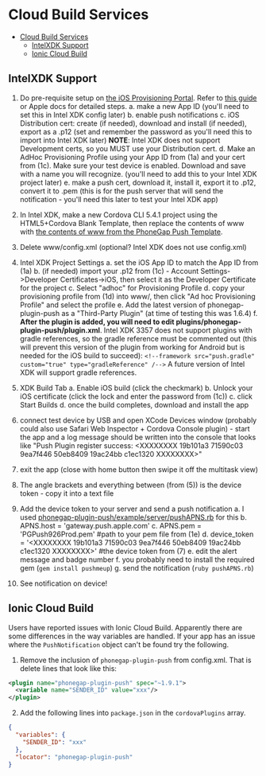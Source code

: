 # Cloud Build Services

- [Cloud Build Services](#cloud-build-services)
  - [IntelXDK Support](#intelxdk-support)
  - [Ionic Cloud Build](#ionic-cloud-build)

## IntelXDK Support

1.  Do pre-requisite setup on [the iOS Provisioning Portal](https://developer.apple.com/account/ios/identifier/bundle). Refer to [this guide](https://www.raywenderlich.com/123862/push-notifications-tutorial) or Apple docs for detailed steps.
    a. make a new App ID (you'll need to set this in Intel XDK config later)
    b. enable push notifications
    c. iOS Distribution cert: create (if needed), download and install (if needed), export as a .p12 (set and remember the password as you'll need this to import into Intel XDK later)
    **NOTE**: Intel XDK does not support Development certs, so you MUST use your Distribution cert.
    d. Make an AdHoc Provisioning Profile using your App ID from (1a) and your cert from (1c). Make sure your test device is enabled. Download and save with a name you will recognize. (you'll need to add this to your Intel XDK project later)
    e. make a push cert, download it, install it, export it to .p12, convert it to .pem (this is for the push server that will send the notification - you'll need this later to test your Intel XDK app)

2.  In Intel XDK, make a new Cordova CLI 5.4.1 project using the HTML5+Cordova Blank Template, then replace the contents of www with [the contents of www from the PhoneGap Push Template](https://github.com/phonegap/phonegap-template-push/tree/master/template_src/www).

3.  Delete www/config.xml (optional? Intel XDK does not use config.xml)

4.  Intel XDK Project Settings
    a. set the iOS App ID to match the App ID from (1a)
    b. (if needed) import your .p12 from (1c) - Account Settings->Developer Certificates->iOS, then select it as the Developer Certificate for the project
    c. Select "adhoc" for Provisioning Profile
    d. copy your provisioning profile from (1d) into www/, then click "Ad hoc Provisioning Profile" and select the profile
    e. Add the latest version of phonegap-plugin-push as a "Third-Party Plugin" (at time of testing this was 1.6.4)
    f. **After the plugin is added, you will need to edit plugins/phonegap-plugin-push/plugin.xml**. Intel XDK 3357 does not support plugins with gradle references, so the gradle reference must be commented out (this will prevent this version of the plugin from working for Android but is needed for the iOS build to succeed):
    `<!--framework src="push.gradle" custom="true" type="gradleReference" /-->`
    A future version of Intel XDK will support gradle references.

5.  XDK Build Tab
    a. Enable iOS build (click the checkmark)
    b. Unlock your iOS certificate (click the lock and enter the password from (1c))
    c. click Start Builds
    d. once the build completes, download and install the app

6.  connect test device by USB and open XCode Devices window (probably could also use Safari Web Inspector + Cordova Console plugin) - start the app and a log message should be written into the console that looks like "Push Plugin register success: \<XXXXXXXX 19b101a3 71590c03 9ea7f446 50eb8409 19ac24bb c1ec1320 XXXXXXXX\>"

7.  exit the app (close with home button then swipe it off the multitask view)

8.  The angle brackets and everything between (from (5)) is the device token - copy it into a text file

9.  Add the device token to your server and send a push notification
    a. I used [phonegap-plugin-push/example/server/pushAPNS.rb](https://github.com/phonegap/phonegap-plugin-push/blob/master/example/server/pushAPNS.rb) for this
    b. APNS.host = 'gateway.push.apple.com'
    c. APNS.pem = 'PGPush926Prod.pem' #path to your pem file from (1e)
    d. device_token = '\<XXXXXXXX 19b101a3 71590c03 9ea7f446 50eb8409 19ac24bb c1ec1320 XXXXXXXX\>' #the device token from (7)
    e. edit the alert message and badge number
    f. you probably need to install the required gem (`gem install pushmeup`)
    g. send the notification (`ruby pushAPNS.rb`)

10. See notification on device!

## Ionic Cloud Build

Users have reported issues with Ionic Cloud Build. Apparently there are some differences in the way variables are handled. If your app has an issue where the `PushNotification` object can't be found try the following.

1.  Remove the inclusion of `phonegap-plugin-push` from config.xml. That is delete lines that look like this:

```xml
<plugin name="phonegap-plugin-push" spec="~1.9.1">
  <variable name="SENDER_ID" value="xxx"/>
</plugin>
```

2.  Add the following lines into `package.json` in the `cordovaPlugins` array.

```json
{
  "variables": {
    "SENDER_ID": "xxx"
  },
  "locator": "phonegap-plugin-push"
}
```
